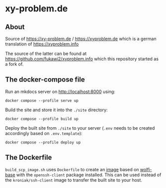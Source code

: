 # xy-problem.de

## About

Source of <https://xy-problem.de> / <https://xyproblem.de> which is a german translation of <https://xyproblem.info>

The source of the latter can be found at <https://github.com/fukawi2/xyproblem.info> which this repository started as a fork of.

## The docker-compose file

Run an mkdocs server on <http://localhost:8000> using:
```
docker compose --profile serve up
```

Build the site and store it into the `./site` directory:
```
docker compose --profile build up
```

Deploy the built site from `./site` to your server (`.env` needs to be created accordingly based on `.env.template`):
```
docker compose --profile deploy up
```

## The Dockerfile

`build_scp_image.sh` uses `Dockerfile` to create an [image](https://hub.docker.com/r/alestrix/wolfi-openssh-client) based on
[wolfi-base](https://cgr.dev/chainguard/wolfi-base) with the `openssh-client` package installed. This can be used instead of the
`kroniak/ssh-client` image to transfer the built site to your host.